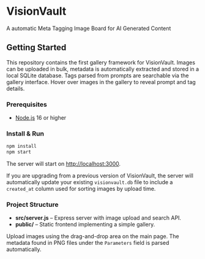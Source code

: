 # VisionVault
A automatic Meta Tagging Image Board for AI Generated Content

## Getting Started
This repository contains the first gallery framework for VisionVault. Images can be uploaded in bulk, metadata is automatically extracted and stored in a local SQLite database. Tags parsed from prompts are searchable via the gallery interface. Hover over images in the gallery to reveal prompt and tag details.

### Prerequisites
- [Node.js](https://nodejs.org/) 16 or higher

### Install & Run
```bash
npm install
npm start
```
The server will start on [http://localhost:3000](http://localhost:3000).

If you are upgrading from a previous version of VisionVault, the server will
automatically update your existing `visionvault.db` file to include a
`created_at` column used for sorting images by upload time.

### Project Structure
- **src/server.js** – Express server with image upload and search API.
- **public/** – Static frontend implementing a simple gallery.

Upload images using the drag-and-drop area on the main page. The metadata found in PNG files under the `Parameters` field is parsed automatically.

